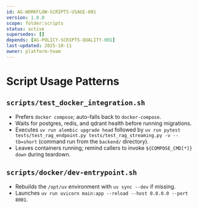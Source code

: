 ```yaml
---
id: AG-WORKFLOW-SCRIPTS-USAGE-001
version: 1.0.0
scope: folder:scripts
status: active
supersedes: []
depends: [AG-POLICY-SCRIPTS-QUALITY-001]
last-updated: 2025-10-11
owner: platform-team
---
```

# Script Usage Patterns

## `scripts/test_docker_integration.sh`
- Prefers `docker compose`; auto-falls back to `docker-compose`.
- Waits for postgres, redis, and qdrant health before running migrations.
- Executes `uv run alembic upgrade head` followed by `uv run pytest tests/test_rag_endpoint.py tests/test_rag_streaming.py -v --tb=short` (command run from the `backend/` directory).
- Leaves containers running; remind callers to invoke `${COMPOSE_CMD[*]} down` during teardown.

## `scripts/docker/dev-entrypoint.sh`
- Rebuilds the `/opt/uv` environment with `uv sync --dev` if missing.
- Launches `uv run uvicorn main:app --reload --host 0.0.0.0 --port 8001`.
